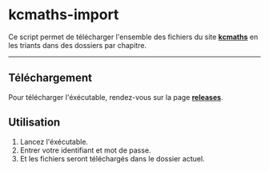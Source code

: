 # kcmaths-import
Ce script permet de télécharger l'ensemble des fichiers du site **[kcmaths](https://kcmaths.com)** en les triants dans des dossiers par chapitre.

---


## Téléchargement
Pour télécharger l'éxécutable, rendez-vous sur la page **[releases](https://github.com/Faywynnn/kcmaths-import/releases)**.

## Utilisation
1. Lancez l'éxécutable.
2. Entrer votre identifiant et mot de passe.
3. Et les fichiers seront téléchargés dans le dossier actuel.
